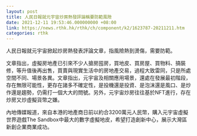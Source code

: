 ```yaml
---
layout: post
title: 人民日報就元宇宙炒房熱發評論稱要防範風險
date: 2021-12-11 19:53:46.000000000 +08:00
link: https://news.rthk.hk/rthk/ch/component/k2/1623787-20211211.htm
categories: rthk
---
```


人民日報就元宇宙掀起炒房熱發表評論文章，指風險熱到燙傷，需要防範。

文章指出，虛擬房地產已引來不少人搶房囤房，買地皮、買房屋、買物料、搞裝修，等升值後再出售，買賣與現實生活中的房地產交易，過程大致雷同，只是所處空間不同、場景各異。文章指出，元宇宙及相關應用場景，還處在發展最初階段，存在無限可能性，更存在諸多不確定性，是投機還是投資、是泡沫還是風口、是炒作還是趨勢，仍需打一個大大的問號。另外，元宇宙炒房往往基於NFT進行，存在炒房又炒虛擬貨幣之嫌。

內地傳媒報道，來自本港的地產商日前以約合3200萬元人民幣，購入元宇宙虛擬世界遊戲The Sandbox中最大的數字虛擬地皮，希望打造創新中心，展示大灣區新創企業商業成功。
